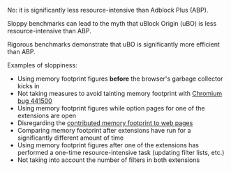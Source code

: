 No: it is significantly less resource-intensive than Adblock Plus (ABP).

Sloppy benchmarks can lead to the myth that uBlock Origin (uBO) is less resource-intensive than ABP.

Rigorous benchmarks demonstrate that uBO is significantly more efficient than ABP.

Examples of sloppiness:

- Using memory footprint figures **before** the browser's garbage collector kicks in
- Not taking measures to avoid tainting memory footprint with [Chromium bug 441500](https://bugs.chromium.org/p/chromium/issues/detail?id=441500)
- Using memory footprint figures while option pages for one of the extensions are open
- Disregarding the [contributed memory footprint to web pages](./Contributed-memory-usage:-benchmarks-over-time)
- Comparing memory footprint after extensions have run for a significantly different amount of time
- Using memory footprint figures after one of the extensions has performed a one-time resource-intensive task (updating filter lists, etc.)
- Not taking into account the number of filters in both extensions
